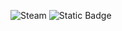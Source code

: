 ![Steam](https://img.shields.io/badge/steam-%23000000.svg?style=for-the-badge&logo=steam&logoColor=white)
![Static Badge](https://img.shields.io/badge/0.6.6%20%7C%200.5.1-blue?label=SM%20versions)
